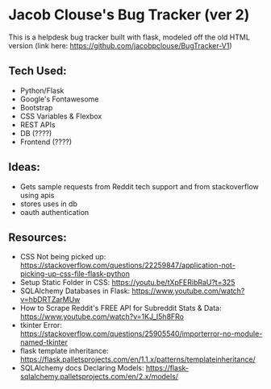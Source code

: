 # Jacob Clouse's Bug Tracker (ver 2)
This is a helpdesk bug tracker built with flask, modeled off the old HTML version (link here: https://github.com/jacobpclouse/BugTracker-V1)

## Tech Used: 
- Python/Flask
- Google's Fontawesome
- Bootstrap
- CSS Variables & Flexbox
- REST APIs
- DB (????)
- Frontend (????)

## Ideas:
- Gets sample requests from Reddit tech support and from stackoverflow using apis
- stores uses in db
- oauth authentication

## Resources:
- CSS Not being picked up: https://stackoverflow.com/questions/22259847/application-not-picking-up-css-file-flask-python
- Setup Static Folder in CSS: https://youtu.be/tXpFERibRaU?t=325
- SQLAlchemy Databases in Flask: https://www.youtube.com/watch?v=hbDRTZarMUw
- How to Scrape Reddit's FREE API for Subreddit Stats & Data: https://www.youtube.com/watch?v=1KJ_I5h8FRo
- tkinter Error: https://stackoverflow.com/questions/25905540/importerror-no-module-named-tkinter
- flask template inheritance: https://flask.palletsprojects.com/en/1.1.x/patterns/templateinheritance/
- SQLAlchemy docs Declaring Models: https://flask-sqlalchemy.palletsprojects.com/en/2.x/models/